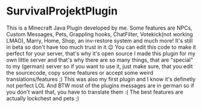 # SurvivalProjektPlugin
This is a Minecraft Java Plugin developed by me. Some features are NPCs, Custom Messages, Pets, Grappling hooks, ChatFilter, Votekick(not working LMAO), Marry, Home, Shop, an inv-restore system and much more!
It's still in beta so don't have too much trust in it 😉
You can edit this code to make it perfect for your server, that's why it's open source
I made this plugin for my own little server and that's why there are so many things, that are "special" to my (german) server so if you want to use it, just make sure, that you edit the sourcecode, copy some features or accept some weird translations/features ;) This was also my first plugin and I know it's definetly not perfect LOL
And BTW most of the plugins messages are in german so if you don't want that, you have to translate them :(
The best features are actually lockchest and pets ;)
